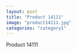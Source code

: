 ```yaml
---
layout: post
title: "Product 14111"
image: "product14111.jpg"
categories: "category1"
---
```

Product 14111
